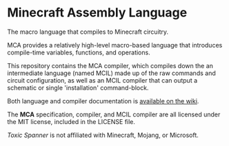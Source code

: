 # Minecraft Assembly Language
The macro language that compiles to Minecraft circuitry.

MCA provides a relatively high-level macro-based language that introduces compile-time variables, functions, and operations.

This repository contains the MCA compiler, which compiles down the an intermediate language (named MCIL) made up of the raw commands and circuit configuration, as well as an MCIL compiler that can output a schematic or single 'installation' command-block.

Both language and compiler documentation is [available on the wiki](https://github.com/toxic-spanner/MCA/wiki).

The **MCA** specification, compiler, and MCIL compiler are all licensed under the MIT license, included in the LICENSE file.

_Toxic Spanner_ is not affiliated with Minecraft, Mojang, or Microsoft.
